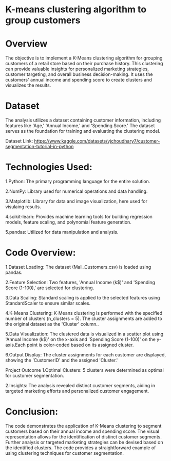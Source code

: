 # K-means clustering algorithm to group customers
# Overview
The objective is to implement a K-Means clustering algorithm for grouping customers of a retail store based on their purchase history. This clustering can provide valuable insights for personalized marketing strategies, customer targeting, and overall business decision-making. It uses the customers' annual income and spending score to create clusters and visualizes the results.

# Dataset
The analysis utilizes a dataset containing customer information, including features like 'Age,' 'Annual Income,' and 'Spending Score.' The dataset serves as the foundation for training and evaluating the clustering model.

Dataset Link: https://www.kaggle.com/datasets/vjchoudhary7/customer-segmentation-tutorial-in-python

# Technologies Used:
1.Python: The primary programming language for the entire solution.

2.NumPy: Library used for numerical operations and data handling.

3.Matplotlib: Library for data and image visualization, here used for visulaing results.

4.scikit-learn: Provides machine learning tools for building regression models, feature scaling, and polynomial feature generation.

5.pandas: Utilized for data manipulation and analysis.

# Code Overview:
1.Dataset Loading: The dataset (Mall_Customers.csv) is loaded using pandas.

2.Feature Selection: Two features, 'Annual Income (k$)' and 'Spending Score (1-100),' are selected for clustering.

3.Data Scaling: Standard scaling is applied to the selected features using StandardScaler to ensure similar scales.

4.K-Means Clustering: K-Means clustering is performed with the specified number of clusters (n_clusters = 5). The cluster assignments are added to the original dataset as the 'Cluster' column..

5.Data Visualization: The clustered data is visualized in a scatter plot using 'Annual Income (k$)' on the x-axis and 'Spending Score (1-100)' on the y-axis.Each point is color-coded based on its assigned cluster.

6.Output Display: The cluster assignments for each customer are displayed, showing the 'CustomerID' and the assigned 'Cluster.'

Project Outcome
1.Optimal Clusters: 5 clusters were determined as optimal for customer segmentation.

2.Insights: The analysis revealed distinct customer segments, aiding in targeted marketing efforts and personalized customer engagement.

# Conclusion:
The code demonstrates the application of K-Means clustering to segment customers based on their annual income and spending score. The visual representation allows for the identification of distinct customer segments. Further analysis or targeted marketing strategies can be devised based on the identified clusters. The code provides a straightforward example of using clustering techniques for customer segmentation.

